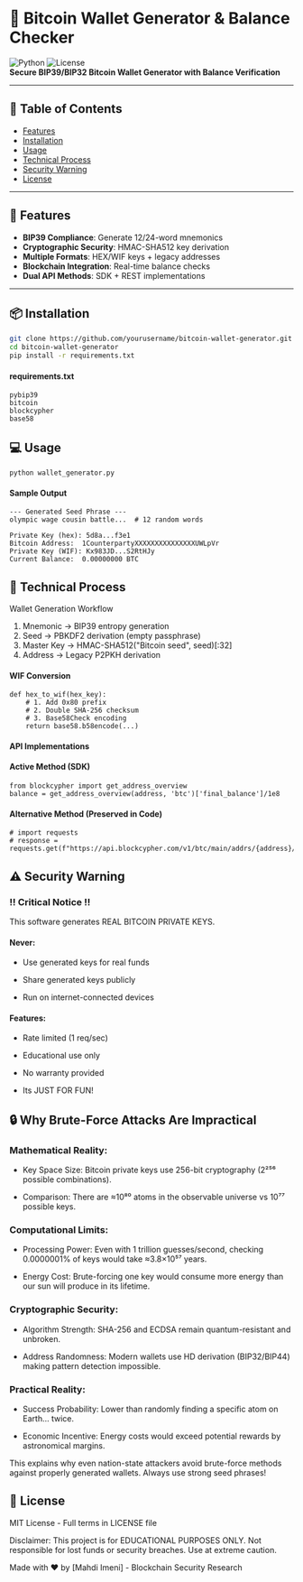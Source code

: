 # 🔐 Bitcoin Wallet Generator & Balance Checker  
![Python](https://img.shields.io/badge/Python-3.8%2B-blue) 
![License](https://img.shields.io/badge/License-MIT-green)  
**Secure BIP39/BIP32 Bitcoin Wallet Generator with Balance Verification**

---

## 📖 Table of Contents
- [Features](#-features)
- [Installation](#-installation)
- [Usage](#-usage)
- [Technical Process](#-technical-process)
- [Security Warning](#%EF%B8%8F-security-warning)
- [License](#-license)

---

## 🚀 Features
- **BIP39 Compliance**: Generate 12/24-word mnemonics
- **Cryptographic Security**: HMAC-SHA512 key derivation
- **Multiple Formats**: HEX/WIF keys + legacy addresses
- **Blockchain Integration**: Real-time balance checks
- **Dual API Methods**: SDK + REST implementations

---

## 📦 Installation
```bash
git clone https://github.com/yourusername/bitcoin-wallet-generator.git
cd bitcoin-wallet-generator
pip install -r requirements.txt
```

#### requirements.txt
```
pybip39
bitcoin
blockcypher
base58
```

## 💻 Usage
```
python wallet_generator.py
```

#### Sample Output
```
--- Generated Seed Phrase ---
olympic wage cousin battle...  # 12 random words

Private Key (hex): 5d8a...f3e1
Bitcoin Address:  1CounterpartyXXXXXXXXXXXXXXXUWLpVr
Private Key (WIF): Kx983JD...S2RtHJy
Current Balance:  0.00000000 BTC
```
## 🔧 Technical Process
Wallet Generation Workflow
1. Mnemonic → BIP39 entropy generation
2. Seed → PBKDF2 derivation (empty passphrase)
3. Master Key → HMAC-SHA512("Bitcoin seed", seed)[:32]
4. Address → Legacy P2PKH derivation

#### WIF Conversion
```
def hex_to_wif(hex_key):
    # 1. Add 0x80 prefix
    # 2. Double SHA-256 checksum
    # 3. Base58Check encoding
    return base58.b58encode(...)
```
#### API Implementations
#### Active Method (SDK)
```
from blockcypher import get_address_overview
balance = get_address_overview(address, 'btc')['final_balance']/1e8
```

#### Alternative Method (Preserved in Code)
```
# import requests
# response = requests.get(f"https://api.blockcypher.com/v1/btc/main/addrs/{address}/balance")
```

## ⚠️ Security Warning
### ‼️ Critical Notice ‼️
This software generates REAL BITCOIN PRIVATE KEYS.

#### Never:

- Use generated keys for real funds

- Share generated keys publicly

- Run on internet-connected devices

#### Features:

- Rate limited (1 req/sec)

- Educational use only

- No warranty provided
- Its JUST FOR FUN!

## 🔒 Why Brute-Force Attacks Are Impractical
### Mathematical Reality:
- Key Space Size: Bitcoin private keys use 256-bit cryptography (2²⁵⁶ possible combinations).

- Comparison: There are ≈10⁸⁰ atoms in the observable universe vs 10⁷⁷ possible keys.

### Computational Limits:
- Processing Power: Even with 1 trillion guesses/second, checking 0.0000001% of keys would take ≈3.8×10⁵⁷ years.

- Energy Cost: Brute-forcing one key would consume more energy than our sun will produce in its lifetime.

### Cryptographic Security:
- Algorithm Strength: SHA-256 and ECDSA remain quantum-resistant and unbroken.

- Address Randomness: Modern wallets use HD derivation (BIP32/BIP44) making pattern detection impossible.

### Practical Reality:
- Success Probability: Lower than randomly finding a specific atom on Earth... twice.

- Economic Incentive: Energy costs would exceed potential rewards by astronomical margins.

This explains why even nation-state attackers avoid brute-force methods against properly generated wallets. Always use strong seed phrases!

## 📜 License
MIT License - Full terms in LICENSE file

Disclaimer: This project is for EDUCATIONAL PURPOSES ONLY. Not responsible for lost funds or security breaches. Use at extreme caution.

Made with ❤️ by [Mahdi Imeni] - Blockchain Security Research






